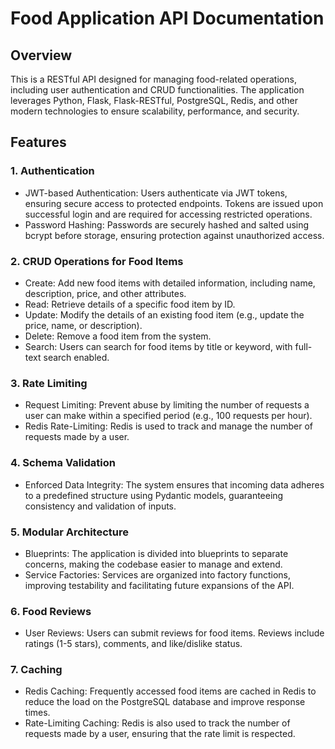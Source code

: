 # Food Application API Documentation

## Overview
This is a RESTful API designed for managing food-related operations, including user authentication and CRUD functionalities. The application leverages Python, Flask, Flask-RESTful, PostgreSQL, Redis, and other modern technologies to ensure scalability, performance, and security.

## Features
### 1. Authentication
 - JWT-based Authentication: Users authenticate via JWT tokens, ensuring secure access to protected endpoints. Tokens are issued upon successful login and are required for accessing restricted operations.
 - Password Hashing: Passwords are securely hashed and salted using bcrypt before storage, ensuring protection against unauthorized access.
### 2. CRUD Operations for Food Items
 - Create: Add new food items with detailed information, including name, description, price, and other attributes.
 - Read: Retrieve details of a specific food item by ID.
 - Update: Modify the details of an existing food item (e.g., update the price, name, or description).
 - Delete: Remove a food item from the system.
 - Search: Users can search for food items by title or keyword, with full-text search enabled.
### 3. Rate Limiting
 + Request Limiting: Prevent abuse by limiting the number of requests a user can make within a specified period (e.g., 100 requests per hour).
 + Redis Rate-Limiting: Redis is used to track and manage the number of requests made by a user.
### 4. Schema Validation
 - Enforced Data Integrity: The system ensures that incoming data adheres to a predefined structure using Pydantic models, guaranteeing consistency and validation of inputs.
### 5. Modular Architecture
 - Blueprints: The application is divided into blueprints to separate concerns, making the codebase easier to manage and extend.
 - Service Factories: Services are organized into factory functions, improving testability and facilitating future expansions of the API.
### 6. Food Reviews
 - User Reviews: Users can submit reviews for food items. Reviews include ratings (1-5 stars), comments, and like/dislike status.
### 7. Caching
- Redis Caching: Frequently accessed food items are cached in Redis to reduce the load on the PostgreSQL database and improve response times.
- Rate-Limiting Caching: Redis is also used to track the number of requests made by a user, ensuring that the rate limit is respected.


